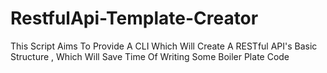 # RestfulApi-Template-Creator
This Script Aims To Provide A CLI Which Will Create A RESTful API's Basic Structure , Which Will Save Time Of Writing Some Boiler Plate Code
